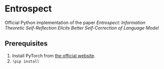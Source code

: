 # Entrospect
Official Python implementation of the paper _Entrospect: Information Theoretic Self-Reflection Elicits Better Self-Correction of Language Model_

## Prerequisites
1. Install PyTorch from [the official website](https://pytorch.org/get-started/previous-versions/).
2. ```!pip install ```
